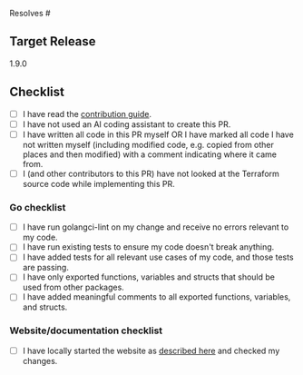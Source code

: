 <!--

** Thank you for your contribution! Please read this carefully! **

Please make sure you go through the checklist below. If your PR does not meet all requirements, please file it
as a draft PR. Core team members will only review your PR once it meets all the requirements below (unless your
change is something as trivial as a typo fix).

-->

<!-- If your PR resolves an issue, please add it here. -->
Resolves # 

## Target Release

1.9.0

## Checklist

<!-- Please check of ALL items in this list for all PRs: -->

- [ ] I have read the [contribution guide](https://github.com/opentofu/opentofu/blob/main/CONTRIBUTING.md).
- [ ] I have not used an AI coding assistant to create this PR.
- [ ] I have written all code in this PR myself OR I have marked all code I have not written myself (including modified code, e.g. copied from other places and then modified) with a comment indicating where it came from.
- [ ] I (and other contributors to this PR) have not looked at the Terraform source code while implementing this PR.

### Go checklist

<!-- If your PR contains Go code, please make sure you check off all items on this list: --> 

- [ ] I have run golangci-lint on my change and receive no errors relevant to my code.
- [ ] I have run existing tests to ensure my code doesn't break anything.
- [ ] I have added tests for all relevant use cases of my code, and those tests are passing.
- [ ] I have only exported functions, variables and structs that should be used from other packages.
- [ ] I have added meaningful comments to all exported functions, variables, and structs.

### Website/documentation checklist

<!-- If you have changed the website, please follow this checklist: -->

- [ ] I have locally started the website as [described here](https://github.com/opentofu/opentofu/blob/main/website/README.md) and checked my changes.
